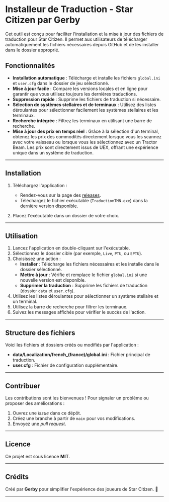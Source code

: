 # **Installeur de Traduction - Star Citizen par Gerby**

Cet outil est conçu pour faciliter l'installation et la mise à jour des fichiers de traduction pour Star Citizen. Il permet aux utilisateurs de télécharger automatiquement les fichiers nécessaires depuis GitHub et de les installer dans le dossier approprié.

## **Fonctionnalités**
- **Installation automatique** : Télécharge et installe les fichiers `global.ini` et `user.cfg` dans le dossier de jeu sélectionné.
- **Mise à jour facile** : Compare les versions locales et en ligne pour garantir que vous utilisez toujours les dernières traductions.
- **Suppression rapide** : Supprime les fichiers de traduction si nécessaire.
- **Sélection de systèmes stellaires et de terminaux** : Utilisez des listes déroulantes pour sélectionner facilement les systèmes stellaires et les terminaux.
- **Recherche intégrée** : Filtrez les terminaux en utilisant une barre de recherche.
- **Mise à jour des prix en temps réel** : Grâce à la sélection d'un terminal, obtenez les prix des commodités directement lorsque vous les scannez avec votre vaisseau ou lorsque vous les sélectionnez avec un Tractor Beam. Les prix sont directement issus de UEX, offrant une expérience unique dans un système de traduction.

---

## **Installation**
1. Téléchargez l'application :
   - Rendez-vous sur la page des [releases](https://github.com/GerbyTV/SCTMN/releases).
   - Téléchargez le fichier exécutable (`TraductionTMN.exe`) dans la dernière version disponible.

2. Placez l'exécutable dans un dossier de votre choix.

---

## **Utilisation**
1. Lancez l'application en double-cliquant sur l'exécutable.
2. Sélectionnez le dossier cible (par exemple, `Live`, `PTU`, ou `EPTU`).
3. Choisissez une action :
   - **Installer** : Télécharge les fichiers nécessaires et les installe dans le dossier sélectionné.
   - **Mettre à jour** : Vérifie et remplace le fichier `global.ini` si une nouvelle version est disponible.
   - **Supprimer la traduction** : Supprime les fichiers de traduction (dossier `data` et `user.cfg`).
4. Utilisez les listes déroulantes pour sélectionner un système stellaire et un terminal.
5. Utilisez la barre de recherche pour filtrer les terminaux.
6. Suivez les messages affichés pour vérifier le succès de l'action.

---

## **Structure des fichiers**
Voici les fichiers et dossiers créés ou modifiés par l'application :
- **data/Localization/french_(france)/global.ini** : Fichier principal de traduction.
- **user.cfg** : Fichier de configuration supplémentaire.

---

## **Contribuer**
Les contributions sont les bienvenues ! Pour signaler un problème ou proposer des améliorations :
1. Ouvrez une *issue* dans ce dépôt.
2. Créez une branche à partir de `main` pour vos modifications.
3. Envoyez une *pull request*.

---

## **Licence**
Ce projet est sous licence **MIT**.

---

## **Crédits**
Créé par **Gerby** pour simplifier l'expérience des joueurs de Star Citizen. 🌌

---
